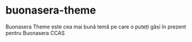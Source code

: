 # buonasera-theme
Buonasera Theme este cea mai bună temă pe care o puteți găsi în prezent pentru Buonasera CCAS
